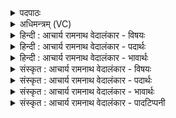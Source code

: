 <details><summary>पदपाठः</summary>

स्वा꣣दोः꣢। इ꣣त्था꣢। वि꣣षुव꣡तः꣢। वि꣣। सुव꣡तः꣢। म꣡धोः꣢꣯। पि꣣बन्ति। गौ꣡र्यः꣢꣯। याः। इ꣡न्द्रे꣢꣯ण। स꣣या꣡व꣢रीः। स꣣। या꣡व꣢꣯रीः। वृ꣡ष्णा꣢꣯। म꣡द꣢꣯न्ति। शो꣣भ꣡था꣢। व꣡स्वीः꣢꣯। अ꣡नु꣢꣯। स्व꣣रा꣡ज्य꣢म्। स्व꣣। रा꣡ज्य꣢꣯म्। ४०९।
</details>

<details><summary>अधिमन्त्रम् (VC)</summary>

- इन्द्रः
- गोतमो राहूगणः
- पङ्क्तिः
- पञ्चमः
- ऐन्द्रं काण्डम्
</details>

<details><summary>हिन्दी : आचार्य रामनाथ वेदालंकार - विषयः</summary>

प्रथम मन्त्र में आत्मिक और राष्ट्रिय स्वराज्य की आकांक्षा की गयी है।
</details>

<details><summary>हिन्दी : आचार्य रामनाथ वेदालंकार - पदार्थः</summary>

पदार्थान्वयभाषाः -  प्रथम—अध्यात्मपक्ष में। (गौर्यः) सात्त्विक चित्तवृत्तियाँ (इत्था) सचमुच (वि-सुवतः) ब्रह्मानन्द को विशेषरूप से अभिषुत करनेवाले जीवात्मा से (स्वादोः) स्वादु (मधोः) मधुर ब्रह्मानन्द-रस का (पिबन्ति) पान करती हैं, (वृष्णा) आनन्दवर्षक (इन्द्रेण) जीवात्मा के (सयावरीः) साथ गति करनेवाली (वस्वीः) सद्गुणों की निवासक (याः) जो चित्तवृत्तियाँ (स्वराज्यम् अनु) आत्मिक स्वराज्य के अनुकूल होकर (शोभथा) शुभ प्रकार से (मदन्ति) हृष्ट होती हैं ॥ द्वितीय—राष्ट्रपक्ष में। (गौर्यः) उद्यमवाली सेनाएँ (इत्था) सत्य ही (वि-सुवतः) विशेषरूप से वीरता की प्रेरणा देनेवाले सेनापति से (स्वादोः) स्वादु (मधोः) मधुर वीररस का (पिबन्ति) पान करती हैं, (वृष्णा) शस्त्रास्त्रवर्षक (इन्द्रेण) शत्रुविदारक सेनापति के (सयावरीः) साथ युद्ध में प्रयाण करनेवाली (वस्वीः) अपनी शूरता से राष्ट्र की निवासक (याः) जो सेनाएँ (स्वराज्यम् अनु) स्वराज्य स्थापित करके (शोभथा) शोभा के साथ (मदन्ति) विजयोल्लास मनाती हैं ॥१॥ इस मन्त्र में श्लेष अलङ्कार है ॥१॥
</details>

<details><summary>हिन्दी : आचार्य रामनाथ वेदालंकार - भावार्थः</summary>

भावार्थभाषाः -  जैसे जीवात्माओं को परमात्मा के साथ मेल करके ब्रह्मानन्द को अभिषुत कर, मन, प्राण, इन्द्रिय आदियों के साथ स्वराज्य की अर्चना करनी चाहिए, वैसे ही सेनाओं को शूरता प्राप्त कर सेनापति के साथ सहयोग करके विजय प्राप्त कर स्वराज्य को बढ़ाना चाहिए ॥१॥
</details>

<details><summary>संस्कृत : आचार्य रामनाथ वेदालंकार - विषयः</summary>

अथात्मिकं राष्ट्रियं च स्वराज्यमाकाङ्क्षते।
</details>

<details><summary>संस्कृत : आचार्य रामनाथ वेदालंकार - पदार्थः</summary>

पदार्थान्वयभाषाः -  प्रथमः—अध्यात्मपक्षे। (गौर्यः) सात्त्विकचित्तवृत्तयः (इत्था) सत्यमेव (वि-सुवतः२) विशेषेण ब्रह्मानन्दम् अभिषुवतो जीवात्मनः सकाशात्। अत्र विपूर्वात् सुनोतेः शतरि सस्य षत्वे उकारस्य दीर्घश्छान्दसः। (स्वादोः) उत्कृष्टस्वादवतः (मधोः) मधुरस्य ब्रह्मानन्दरसस्य (पिबन्ति) पानं कुर्वन्ति। स्वादोः मधोः इत्यत्र द्वीतायार्थे षष्ठी। (वृष्णा) आनन्दवर्षकेण (इन्द्रेण) जीवात्मना (सयावरीः३) सयावर्यः, सहगमनाः (वस्वीः) निवासयित्र्यः (याः) सात्त्विकचित्तवृत्तयः (स्वराज्यम् अनु) आत्मिकस्वराज्यानुकूलाः सत्यः (शोभथा४) शोभितप्रकारेण (मदन्ति) हृष्यन्ति। वस्वीः, सयावरीः इत्यत्र जसि पूर्वसवर्णदीर्घः। ‘शोभथा’ इत्यत्र बाहुलकात् प्रकारार्थे थाल् प्रत्यये लित्स्वरः ॥ अथ द्वितीयः—राष्ट्रपक्षे। (गौर्यः५) उद्यमवत्यः सेनाः। गुरन्ते उद्यच्छन्तीति गौर्यः। गुरी उद्यमने तुदादिः। (इत्था) सत्यम् (वि-सुवतः) विशेषेण वीरतां प्रेरयतः सेनापतेः सकाशात् (स्वादोः) उत्कृष्टस्वादवतः (मधोः) मधुरस्य वीररसस्य (पिबन्ति) पानं कुर्वन्ति, (वृष्णा) शस्त्रास्त्रवर्षकेण (इन्द्रेण) शत्रुविदारकेण सेनापतिना (सयावरीः) युद्धे सह प्रयाणवत्यः, (वस्वीः) निजशौर्येण राष्ट्रस्य निवासिकाः (याः) सेनाः (स्वराज्यम् अनु) स्वराज्यम् अनुष्ठाप्य (शोभथा) शोभितप्रकारेण (मदन्ति) विजयेन हृष्यन्ति ॥१॥६ अत्र श्लेषालङ्कारः ॥१॥
</details>

<details><summary>संस्कृत : आचार्य रामनाथ वेदालंकार - भावार्थः</summary>

भावार्थभाषाः -  यथा जीवात्मभिः परमात्मना सह योगं संस्थाप्य ब्रह्मानन्दं सुत्वा मनःप्राणेन्द्रियादिभिः सह स्वराज्यमर्चनीयम्, तथैव सेनाभिः शौर्यमर्जयित्वा शूरवीरेण सेनापतिना सहयोगं विधाय विजयं लब्ध्वा स्वराज्यं वर्धनीयम् ॥१॥
</details>

<details><summary>संस्कृत : आचार्य रामनाथ वेदालंकार - पादटिप्पनी</summary>

टिप्पणी:   १. ऋ० १।८४।१०, अथ० २०।१०९।१ उभयत्र ‘मधोः’, ‘शोभथा’ अनयोः स्थाने क्रमेण ‘मध्वः’, ‘शोभसे’ इति पाठः। साम० १००५। २. विषूवतः। प्रायशो भाष्यकृद्भिः व्याप्तार्थाद् विषु प्रातिपदिकाद् मतुबन्तमिदं व्याख्यातम्। ‘विषुशब्दः विष्लृ व्याप्तौ इत्यस्य व्याप्तिवचनः। व्याप्तिमतः’—इत वि०। व्याप्तिमतः—इति भ०। सर्वेषु यज्ञेषु व्याप्तियुक्तस्य—इति सा०। पदपाठे ‘वि-सुवतः’ इति विभज्य दर्शनाद् अस्माभिः पदपाठमनुसृत्य व्याख्यातम्। ऋग्वेदीयपदपाठे तु ‘विषुऽवतः’ इत्येव पठितम्, अतस्तत्र तद्व्याख्यानमुचितं भवितुमर्हति। ३. सयावरीः सहगन्त्र्यः। आतो मनिन् क्वनिब्वनिपश्च (पा० ३।२।७४) इति वनिप्। ‘वनो र च’ (पा० ४।१।७) इति स्त्रीप्रत्ययो रेफश्च नकारस्य—इति भ०। ४. शोभथा शोभनार्थम्—इति वि०। शोभथाः पुरुषव्यत्ययः, शोभन्ते—इति भ०, तत्तु चिन्त्यं पदकारविरोधात् स्वरविरोधाच्च। ५. शुभ्राः किरणा इव उद्यमयुक्ताः सेनाः—इति ऋ० १।८४।१० भाष्ये द०। ६. ऋग्भाष्ये दयानन्दर्षिर्ऋचमिमां ‘नहि स्वसेनापतिभिर्वीरसेनाभिश्च विना स्वराज्यस्य शोभारक्षणे भवितुं शक्ये’ इति विषये व्याख्यातवान्।
</details>